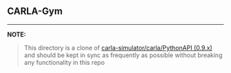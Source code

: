 ## CARLA-Gym
---------------------

**NOTE:**
>This directory is a clone of [carla-simulator/carla/PythonAPI (0.9.x)](https://github.com/carla-simulator/carla/tree/master/PythonAPI)
and should be kept in sync as frequently as possible without breaking any functionality in this repo
